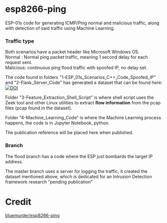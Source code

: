 # esp8266-ping
ESP-01s code for generating ICMP/Ping normal and malicious traffic, along with detection of said traffic using Machine Learning.

### Traffic type
Both scenarios have a packet header like Microsoft Windows OS.<br />
Normal : Normal ping packet traffic, meaning 1 second delay for each request sent.<br />
Malicious: continuous ping flood traffic with spoofed IP, no delay set.

The code found in folders "1-ESP_01s_Scenarios_C++_Code_Spoofed_IP" and "2-Flask_Server_Code" has generated a dataset that can be found here: [![DOI](https://zenodo.org/badge/DOI/10.5281/zenodo.8111635.svg)](https://doi.org/10.5281/zenodo.8111635)

Folder "3-Feature_Extraction_Shell_Script" is where shell script uses the Zeek tool and other Linux utilities to extract **flow information** from the pcap files (pcap found in the dataset).

Folder "4-Machine_Learning_Code" is where the Machine Learning process happens, the code is in Jupyter Notebook, python.

The publication reference will be placed here when published. 

### Branch
The flood branch has a code where the ESP just bombards the target IP address.

The master branch uses a server for logging the traffic, it created the dataset mentioned above, which is dedicated for an Intrusion Detection framework research "pending publication"

# Credit
[bluemurder/esp8266-ping](https://github.com/bluemurder/esp8266-ping#readme)
